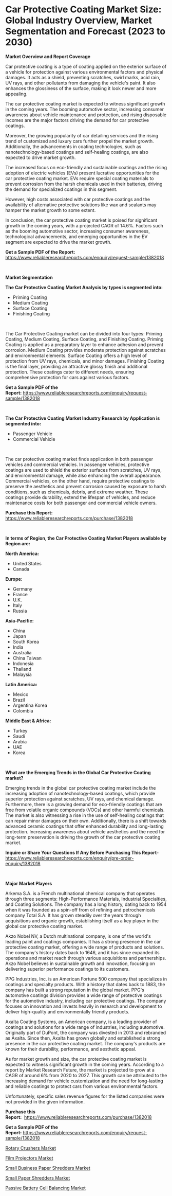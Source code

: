 <p><h1>Car Protective Coating Market Size: Global Industry Overview, Market Segmentation and Forecast (2023 to 2030)</h1></p><p><strong>Market Overview and Report Coverage</strong></p>
<p><p>Car protective coating is a type of coating applied on the exterior surface of a vehicle for protection against various environmental factors and physical damages. It acts as a shield, preventing scratches, swirl marks, acid rain, UV rays, and other pollutants from damaging the vehicle's paint. It also enhances the glossiness of the surface, making it look newer and more appealing.</p><p>The car protective coating market is expected to witness significant growth in the coming years. The booming automotive sector, increasing consumer awareness about vehicle maintenance and protection, and rising disposable incomes are the major factors driving the demand for car protective coatings.</p><p>Moreover, the growing popularity of car detailing services and the rising trend of customized and luxury cars further propel the market growth. Additionally, the advancements in coating technologies, such as nanotechnology-based coatings and self-healing coatings, are also expected to drive market growth.</p><p>The increased focus on eco-friendly and sustainable coatings and the rising adoption of electric vehicles (EVs) present lucrative opportunities for the car protective coating market. EVs require special coating materials to prevent corrosion from the harsh chemicals used in their batteries, driving the demand for specialized coatings in this segment.</p><p>However, high costs associated with car protective coatings and the availability of alternative protective solutions like wax and sealants may hamper the market growth to some extent.</p><p>In conclusion, the car protective coating market is poised for significant growth in the coming years, with a projected CAGR of 14.6%. Factors such as the booming automotive sector, increasing consumer awareness, technological advancements, and emerging opportunities in the EV segment are expected to drive the market growth.</p></p>
<p><strong>Get a Sample PDF of the Report:</strong> <a href="https://www.reliableresearchreports.com/enquiry/request-sample/1382018">https://www.reliableresearchreports.com/enquiry/request-sample/1382018</a></p>
<p>&nbsp;</p>
<p><strong>Market Segmentation</strong></p>
<p><strong>The Car Protective Coating Market Analysis by types is segmented into:</strong></p>
<p><ul><li>Priming Coating</li><li>Medium Coating</li><li>Surface Coating</li><li>Finishing Coating</li></ul></p>
<p>&nbsp;</p>
<p><p>The Car Protective Coating market can be divided into four types: Priming Coating, Medium Coating, Surface Coating, and Finishing Coating. Priming Coating is applied as a preparatory layer to enhance adhesion and prevent corrosion. Medium Coating provides moderate protection against scratches and environmental elements. Surface Coating offers a high level of protection from UV rays, chemicals, and minor damages. Finishing Coating is the final layer, providing an attractive glossy finish and additional protection. These coatings cater to different needs, ensuring comprehensive protection for cars against various factors.</p></p>
<p><strong>Get a Sample PDF of the Report:</strong>&nbsp;<a href="https://www.reliableresearchreports.com/enquiry/request-sample/1382018">https://www.reliableresearchreports.com/enquiry/request-sample/1382018</a></p>
<p>&nbsp;</p>
<p><strong>The Car Protective Coating Market Industry Research by Application is segmented into:</strong></p>
<p><ul><li>Passenger Vehicle</li><li>Commercial Vehicle</li></ul></p>
<p>&nbsp;</p>
<p><p>The car protective coating market finds application in both passenger vehicles and commercial vehicles. In passenger vehicles, protective coatings are used to shield the exterior surfaces from scratches, UV rays, and environmental damage, while also enhancing the overall appearance. Commercial vehicles, on the other hand, require protective coatings to preserve the aesthetics and prevent corrosion caused by exposure to harsh conditions, such as chemicals, debris, and extreme weather. These coatings provide durability, extend the lifespan of vehicles, and reduce maintenance costs for both passenger and commercial vehicle owners.</p></p>
<p><strong>Purchase this Report:</strong>&nbsp; <a href="https://www.reliableresearchreports.com/purchase/1382018">https://www.reliableresearchreports.com/purchase/1382018</a></p>
<p>&nbsp;</p>
<p><strong>In terms of Region, the Car Protective Coating Market Players available by Region are:</strong></p>
<p>
    <p> <strong> North America: </strong>
        <ul>
            <li>United States</li>
            <li>Canada</li>
        </ul>
        </p> 
    <p> <strong> Europe: </strong>
        <ul>
            <li>Germany</li>
            <li>France</li>
            <li>U.K.</li>
            <li>Italy</li>
            <li>Russia</li>
        </ul>
        </p> 
    <p> <strong> Asia-Pacific: </strong>
        <ul>
            <li>China</li>
            <li>Japan</li>
            <li>South Korea</li>
            <li>India</li>
            <li>Australia</li>
            <li>China Taiwan</li>
            <li>Indonesia</li>
            <li>Thailand</li>
            <li>Malaysia</li>
        </ul>
        </p> 
    <p> <strong> Latin America: </strong>
        <ul>
            <li>Mexico</li>
            <li>Brazil</li>
            <li>Argentina Korea</li>
            <li>Colombia</li>
        </ul>
        </p> 
    <p> <strong> Middle East & Africa: </strong>
        <ul>
            <li>Turkey</li>
            <li>Saudi</li>
            <li>Arabia</li>
            <li>UAE</li>
            <li>Korea</li>
        </ul>
    </p>
    </p>
<p>&nbsp;</p>
<p><strong>What are the Emerging Trends in the Global Car Protective Coating market?</strong></p>
<p><p>Emerging trends in the global car protective coating market include the increasing adoption of nanotechnology-based coatings, which provide superior protection against scratches, UV rays, and chemical damage. Furthermore, there is a growing demand for eco-friendly coatings that are free from volatile organic compounds (VOCs) and other harmful chemicals. The market is also witnessing a rise in the use of self-healing coatings that can repair minor damages on their own. Additionally, there is a shift towards advanced ceramic coatings that offer enhanced durability and long-lasting protection. Increasing awareness about vehicle aesthetics and the need for long-term preservation is driving the growth of the car protective coating market.</p></p>
<p><strong>Inquire or Share Your Questions If Any Before Purchasing This Report</strong>- <a href="https://www.reliableresearchreports.com/enquiry/pre-order-enquiry/1382018">https://www.reliableresearchreports.com/enquiry/pre-order-enquiry/1382018</a></p>
<p>&nbsp;</p>
<p><strong>Major Market Players</strong></p>
<p><p>Arkema S.A. is a French multinational chemical company that operates through three segments: High-Performance Materials, Industrial Specialties, and Coating Solutions. The company has a long history, dating back to 1954 when it was founded as a spin-off from oil refining and petrochemicals company Total S.A. It has grown steadily over the years through acquisitions and organic growth, establishing itself as a key player in the global car protective coating market.</p><p>Akzo Nobel NV, a Dutch multinational company, is one of the world's leading paint and coatings companies. It has a strong presence in the car protective coating market, offering a wide range of products and solutions. The company's history dates back to 1646, and it has since expanded its operations and market reach through various acquisitions and partnerships. Akzo Nobel believes in sustainable growth and innovation, focusing on delivering superior performance coatings to its customers.</p><p>PPG Industries, Inc. is an American Fortune 500 company that specializes in coatings and specialty products. With a history that dates back to 1883, the company has built a strong reputation in the global market. PPG's automotive coatings division provides a wide range of protective coatings for the automotive industry, including car protective coatings. The company focuses on innovation and invests heavily in research and development to deliver high-quality and environmentally friendly products.</p><p>Axalta Coating Systems, an American company, is a leading provider of coatings and solutions for a wide range of industries, including automotive. Originally part of DuPont, the company was divested in 2013 and rebranded as Axalta. Since then, Axalta has grown globally and established a strong presence in the car protective coating market. The company's products are known for their durability, performance, and aesthetic appeal.</p><p>As for market growth and size, the car protective coating market is expected to witness significant growth in the coming years. According to a report by Market Research Future, the market is projected to grow at a CAGR of around 6% from 2020 to 2027. This growth can be attributed to the increasing demand for vehicle customization and the need for long-lasting and reliable coatings to protect cars from various environmental factors.</p><p>Unfortunately, specific sales revenue figures for the listed companies were not provided in the given information.</p></p>
<p><strong>Purchase this Report:</strong>&nbsp;&nbsp;<a href="https://www.reliableresearchreports.com/purchase/1382018">https://www.reliableresearchreports.com/purchase/1382018</a></p>
<p></p>
<p><strong>Get a Sample PDF of the Report:</strong>&nbsp;<a href="https://www.reliableresearchreports.com/enquiry/request-sample/1382018">https://www.reliableresearchreports.com/enquiry/request-sample/1382018</a></p>
<p><p><a href="https://medium.com/@fifth.dress.cause/rotary-crushers-market-insights-into-market-cagr-market-trends-and-growth-strategies-0f95774b66eb">Rotary Crushers Market</a></p><p><a href="https://medium.com/@carolhunter1939/film-projectors-nbsp-market-focuses-on-market-share-size-and-projected-forecast-till-2030-52d14627b3ac">Film Projectors Market</a></p><p><a href="https://medium.com/@sarahcornish2022/decoding-small-business-paper-shredders-market-metrics-market-share-trends-and-growth-patterns-3239113f5c2c">Small Business Paper Shredders Market</a></p><p><a href="https://medium.com/@wine.sight.theme/small-paper-shredders-market-trends-and-market-analysis-forecasted-for-period-2023-2030-537bcc21b31e">Small Paper Shredders Market</a></p><p><a href="https://medium.com/@stephenarmstrong52/passive-battery-cell-balancing-market-the-key-to-successful-business-strategy-forecast-till-2030-3c99fd869885">Passive Battery Cell Balancing Market</a></p></p>